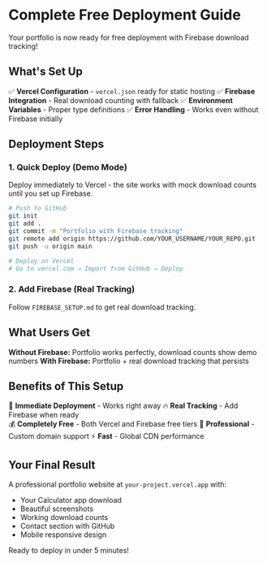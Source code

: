 # Complete Free Deployment Guide

Your portfolio is now ready for free deployment with Firebase download tracking!

## What's Set Up

✅ **Vercel Configuration** - `vercel.json` ready for static hosting
✅ **Firebase Integration** - Real download counting with fallback
✅ **Environment Variables** - Proper type definitions
✅ **Error Handling** - Works even without Firebase initially

## Deployment Steps

### 1. Quick Deploy (Demo Mode)
Deploy immediately to Vercel - the site works with mock download counts until you set up Firebase.

```bash
# Push to GitHub
git init
git add .
git commit -m "Portfolio with Firebase tracking"
git remote add origin https://github.com/YOUR_USERNAME/YOUR_REPO.git
git push -u origin main

# Deploy on Vercel
# Go to vercel.com → Import from GitHub → Deploy
```

### 2. Add Firebase (Real Tracking)
Follow `FIREBASE_SETUP.md` to get real download tracking.

## What Users Get

**Without Firebase:** Portfolio works perfectly, download counts show demo numbers
**With Firebase:** Portfolio + real download tracking that persists

## Benefits of This Setup

🎯 **Immediate Deployment** - Works right away
🔥 **Real Tracking** - Add Firebase when ready  
💰 **Completely Free** - Both Vercel and Firebase free tiers
🚀 **Professional** - Custom domain support
⚡ **Fast** - Global CDN performance

## Your Final Result

A professional portfolio website at `your-project.vercel.app` with:
- Your Calculator app download
- Beautiful screenshots  
- Working download counts
- Contact section with GitHub
- Mobile responsive design

Ready to deploy in under 5 minutes!